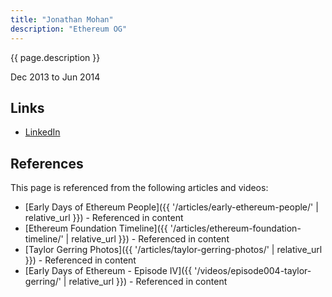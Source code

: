 ```yaml
---
title: "Jonathan Mohan"
description: "Ethereum OG"
---
```


{{ page.description }}

Dec 2013 to Jun 2014

## Links

- [LinkedIn](https://www.linkedin.com/in/jonathanmohan/)

## References

This page is referenced from the following articles and videos:

- [Early Days of Ethereum People]({{ '/articles/early-ethereum-people/' | relative_url }}) - Referenced in content
- [Ethereum Foundation Timeline]({{ '/articles/ethereum-foundation-timeline/' | relative_url }}) - Referenced in content
- [Taylor Gerring Photos]({{ '/articles/taylor-gerring-photos/' | relative_url }}) - Referenced in content
- [Early Days of Ethereum - Episode IV]({{ '/videos/episode004-taylor-gerring/' | relative_url }}) - Referenced in content
